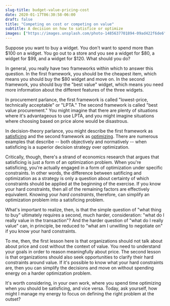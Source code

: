 ```yaml
---
slug-title: budget-value-pricing-cost
date: 2020-01-17T06:30:58-06:00
draft: false
title: "Competing on cost or competing on value"
subtitle: A decision on how to satisfice or optimize
images: ["https://images.unsplash.com/photo-1485637701894-09ad422f6de6"]
---
```


Suppose you want to buy a widget. You don't want to spend more than $100 on a widget. You go out to a store and you see a widget for $80, a widget for $99, and a widget for $120. What should you do?

In general, you really have two frameworks within which to answer this question. In the first framework, you should be the cheapest item, which means you should buy the $80 widget and move on. In the second framework, you should buy the "best value" widget, which means you need more information about the different features of the three widgets.

In procurement parlance, the first framework is called "lowest-price, technically acceptable" or "LPTA." The second framework is called "best value procurement." You might imagine that there are plenty of situations where it's advantageous to use LPTA, and you might imagine situations where choosing based on price alone would be disastrous.

In decision-theory parlance, you might describe the first framework as [satisficing](https://en.wikipedia.org/wiki/Satisficing) and the second framework as [optimizing](https://en.wikipedia.org/wiki/Optimization_(mathematics)). There are numerous examples that describe -- both objectively and normatively -- when satisficing is a superior decision strategy over optimization.

Critically, though, there's a strand of economics research that argues that satisficing is just a form of an optimization problem. When you're satisficing, you're actually engaged in a form of optimization under specific constraints. In other words, the difference between satificing and optimization as a strategy is only a question about certainty of which constraints should be applied at the beginning of the exercise. If you know your hard constraints, then all of the remaining factors are effectively equivalent. Knowing your *hard constraints*, therefore, can simplify an optimization problem into a satisficing problem.

What's important to realize, then, is that the simple question of "what thing to buy" ultimately requires a second, much harder, consideration: "what do I really value in the transaction"? And the harder question of "what do I really value" can, in principle, be reduced to "what am I unwilling to negotiate on" if you know your hard constraints.

To me, then, the first lesson here is that organizations should not talk about about price and cost without the context of value. You need to understand your goals in order to reason meaningfully about price. The second lesson is that organizations should also seek opportunities to clarify their hard constraints around value. If it's possible to know what your hard constraints are, then you can simplify the decisions and move on without spending energy on a harder optimization problem.

It's worth considering, in your own work, where you spend time optimizing when you should be satisficing, and vice versa. Today, ask yourself, how might I manage my energy to focus on defining the right problem at the outset?

